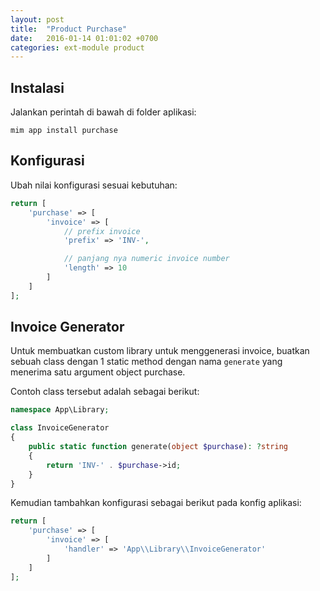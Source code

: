 ```yaml
---
layout: post
title:  "Product Purchase"
date:   2016-01-14 01:01:02 +0700
categories: ext-module product
---
```


## Instalasi

Jalankan perintah di bawah di folder aplikasi:

```
mim app install purchase
```

## Konfigurasi

Ubah nilai konfigurasi sesuai kebutuhan:

```php
return [
    'purchase' => [
        'invoice' => [
            // prefix invoice
            'prefix' => 'INV-',

            // panjang nya numeric invoice number
            'length' => 10
        ]
    ]
];
```

## Invoice Generator

Untuk membuatkan custom library untuk menggenerasi invoice, buatkan sebuah class
dengan 1 static method dengan nama `generate` yang menerima satu argument object
purchase.

Contoh class tersebut adalah sebagai berikut:

```php
namespace App\Library;

class InvoiceGenerator
{
    public static function generate(object $purchase): ?string
    {
        return 'INV-' . $purchase->id;
    }
}
```

Kemudian tambahkan konfigurasi sebagai berikut pada konfig aplikasi:

```php
return [
    'purchase' => [
        'invoice' => [
            'handler' => 'App\\Library\\InvoiceGenerator'
        ]
    ]
];
```
